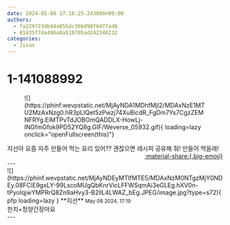 ```yaml
---
date: 2024-05-08 17:18:25.243000+09:00
authors:
  - fa229f23db44a855dc36bd98f6477ad8
  - 01435f74a49ba8a519705ad242348232
categories:
  - Jisun
---
```


# 1-141088992

<div class="post-container" markdown="1">
<div class="content-container md-sidebar__scrollwrap" markdown="1">


<figure markdown="1">
![](https://phinf.wevpstatic.net/MjAyNDA1MDhfMjI2/MDAxNzE1MTU2MzAxNzg0.hR3pLIQet5zPwzj74XuBicdR_FgDm7Ys7CgzZEMNFRYg.EiMTPvTdJOBOmQADDLX-HowLj-INGfmGfok9PD52YQ8g.GIF/Weverse_05932.gif){ loading=lazy onclick="openFullscreen(this)"}
</figure>
지선아 요즘 자주 만들어 먹는 요리 있어?? 괜찮으면 레시피 공유해 줘! 만들어 먹을래!

</div>
</div>

<div style="text-align: right;" markdown="1">
<a href="https://weverse.io/fromis9/fanpost/1-141088992" style="text-align: right;">:material-share:{.big-emoji}</a>
</div>
---

<div class="comments-container md-sidebar__scrollwrap" markdown="1">
<div class="comment" markdown="1">
<div class='id-container' markdown="1">
![](https://phinf.wevpstatic.net/MjAyNDEyMTlfMTE5/MDAxNzM0NTgzMjY0NDEy.08FClE9gxLY-99LscoMUgQbKnrVicLFFWSqmAi3eGLEg.hXV0n-tPyoIqjwYMPRrQ8Zn9aHvy3-B2llL4LWAZ_bEg.JPEG/image.jpg?type=s72){ pfp loading=lazy }
**<span class="artist">지선</span>** <small>May 08 2024, 17:19</small><br>
</div>
<div class='comment-body' markdown="1">
한치+청양간장마요
</div>
</div>
</div>
---
